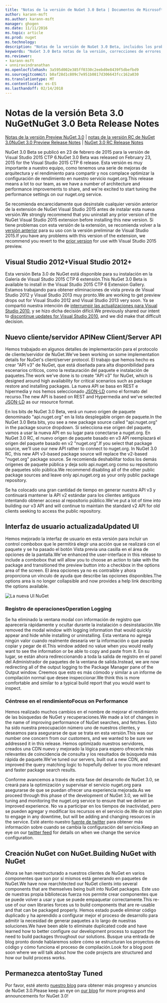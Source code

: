 ```yaml
---
title: "Notas de la versión de NuGet 3.0 Beta | Documentos de Microsoft"
author: karann-msft
ms.author: karann-msft
manager: ghogen
ms.date: 11/11/2016
ms.topic: article
ms.prod: nuget
ms.technology: 
description: "Notas de la versión de NuGet 3.0 Beta, incluidos los problemas conocidos, correcciones de errores, las funciones agregadas y dcr."
keywords: "NuGet 3.0 Beta notas de la versión, correcciones de errores, problemas, conocidos agregan características, DCR"
ms.reviewer:
- karann-msft
- unniravindranathan
ms.openlocfilehash: 3a595d002e385ff0330c2eebd0e8439f5dbefbd9
ms.sourcegitcommit: b0af28d1c809c7e951b0817d306643fcc162a030
ms.translationtype: MT
ms.contentlocale: es-ES
ms.lasthandoff: 02/14/2018
---
```

# <a name="nuget-30-beta-release-notes"></a><span data-ttu-id="3980e-104">Notas de la versión Beta 3.0 NuGet</span><span class="sxs-lookup"><span data-stu-id="3980e-104">NuGet 3.0 Beta Release Notes</span></span>

<span data-ttu-id="3980e-105">[Notas de la versión Preview NuGet 3.0](../release-notes/nuget-3.0-preview.md) | [notas de la versión RC de NuGet 3.0](../release-notes/nuget-3.0-rc.md)</span><span class="sxs-lookup"><span data-stu-id="3980e-105">[NuGet 3.0 Preview Release Notes](../release-notes/nuget-3.0-preview.md) | [NuGet 3.0 RC Release Notes](../release-notes/nuget-3.0-rc.md)</span></span>

<span data-ttu-id="3980e-106">NuGet 3.0 Beta se publicó en 23 de febrero de 2015 para la versión de Visual Studio 2015 CTP 6.</span><span class="sxs-lookup"><span data-stu-id="3980e-106">NuGet 3.0 Beta was released on February 23, 2015 for the Visual Studio 2015 CTP 6 release.</span></span> <span data-ttu-id="3980e-107">Esta versión es muy importante a nuestro equipo, como tenemos una serie de mejoras de arquitectura y el rendimiento para compartir y nos complace optimizar la configuración de rendimiento en nuestro servicio nuget.org.</span><span class="sxs-lookup"><span data-stu-id="3980e-107">This release means a lot to our team, as we have a number of architecture and performance improvements to share, and we're excited to start tuning the performance settings on our nuget.org service.</span></span>

<span data-ttu-id="3980e-108">Se recomienda encarecidamente que desinstale cualquier versión anterior de la extensión de NuGet Visual Studio 2015 antes de instalar esta nueva versión.</span><span class="sxs-lookup"><span data-stu-id="3980e-108">We strongly recommend that you uninstall any prior version of the NuGet Visual Studio 2015 extension before installing this new version.</span></span>  <span data-ttu-id="3980e-109">Si tiene problemas con esta versión de la extensión, se recomienda volver a la [versión anterior](http://nuget.codeplex.com/downloads/get/909582) para su uso con la versión preliminar de Visual Studio 2015.</span><span class="sxs-lookup"><span data-stu-id="3980e-109">If you have any problems with this version of the extension, we recommend you revert to the [prior version](http://nuget.codeplex.com/downloads/get/909582) for use with Visual Studio 2015 preview.</span></span>

## <a name="visual-studio-2012"></a><span data-ttu-id="3980e-110">Visual Studio 2012+</span><span class="sxs-lookup"><span data-stu-id="3980e-110">Visual Studio 2012+</span></span>

<span data-ttu-id="3980e-111">Esta versión Beta 3.0 de NuGet está disponible para su instalación en la Galería de Visual Studio 2015 CTP 6 extensión.</span><span class="sxs-lookup"><span data-stu-id="3980e-111">This NuGet 3.0 Beta is available to install in the Visual Studio 2015 CTP 6 Extension Gallery.</span></span> <span data-ttu-id="3980e-112">Estamos trabajando para obtener eliminaciones de vista previa de Visual Studio 2012 y Visual Studio 2013 muy pronto.</span><span class="sxs-lookup"><span data-stu-id="3980e-112">We are working to get preview drops out for Visual Studio 2012 and Visual Studio 2013 very soon.</span></span> <span data-ttu-id="3980e-113">Ya se compartió nuestra intención de [interrumpir las actualizaciones para Visual Studio 2010](http://blog.nuget.org/20141002/visual-studio-2010.html), y se hizo dicha decisión difícil.</span><span class="sxs-lookup"><span data-stu-id="3980e-113">We previously shared our intent to [discontinue updates for Visual Studio 2010](http://blog.nuget.org/20141002/visual-studio-2010.html), and we did make that difficult decision.</span></span>

## <a name="new-clientserver-api"></a><span data-ttu-id="3980e-114">Nuevo cliente/servidor API</span><span class="sxs-lookup"><span data-stu-id="3980e-114">New Client/Server API</span></span>

<span data-ttu-id="3980e-115">Hemos trabajado en algunos detalles de implementación para el protocolo de cliente/servidor de NuGet.</span><span class="sxs-lookup"><span data-stu-id="3980e-115">We've been working on some implementation details for NuGet's client/server protocol.</span></span> <span data-ttu-id="3980e-116">El trabajo que hemos hecho es crear "API v3" de NuGet, que está diseñada para alta disponibilidad para escenarios críticos, como la restauración del paquete e instalación de paquetes.</span><span class="sxs-lookup"><span data-stu-id="3980e-116">The work we've done is to create "API v3" for NuGet, which is designed around high availability for critical scenarios such as package restore and installing packages.</span></span> <span data-ttu-id="3980e-117">La nueva API se basa en REST e hipermedia y nos hemos seleccionado [JSON-LD](http://json-ld.org) como el formato del recurso.</span><span class="sxs-lookup"><span data-stu-id="3980e-117">The new API is based on REST and Hypermedia and we've selected [JSON-LD](http://json-ld.org) as our resource format.</span></span>

<span data-ttu-id="3980e-118">En los bits de NuGet 3.0 Beta, verá un nuevo origen de paquete denominado "api.nuget.org" en la lista desplegable origen de paquete.</span><span class="sxs-lookup"><span data-stu-id="3980e-118">In the NuGet 3.0 Beta bits, you see a new package source called "api.nuget.org" in the package source dropdown.</span></span>   <span data-ttu-id="3980e-119">Si selecciona ese origen del paquete, vamos a usar la nueva API en su lugar para conectarse a nuget.org. En NuGet 3.0 RC, el nuevo origen de paquete basado en v3 API reemplazará el origen del paquete basado en v2 "nuget.org".</span><span class="sxs-lookup"><span data-stu-id="3980e-119">If you select that package source, we'll use our new API rather to connect to nuget.org. In NuGet 3.0 RC, this new API v3-based package source will replace the v2-based "nuget.org" package source.</span></span>  <span data-ttu-id="3980e-120">Se recomienda deshabilitar todos los demás orígenes de paquete pública y deja solo api.nuget.org como su repositorio de paquetes sólo pública.</span><span class="sxs-lookup"><span data-stu-id="3980e-120">We recommend disabling all of the other public package sources and leave only api.nuget.org as your only public package repository.</span></span>

<span data-ttu-id="3980e-121">Se ha colocado una gran cantidad de tiempo en generar nuestra API v3 y continuará mantener la API v2 estándar para los clientes antiguos intentando obtener acceso al repositorio público.</span><span class="sxs-lookup"><span data-stu-id="3980e-121">We've put a lot of time into building our v3 API and will continue to maintain the standard v2 API for old clients seeking to access the public repository.</span></span>

## <a name="updated-ui"></a><span data-ttu-id="3980e-122">Interfaz de usuario actualizada</span><span class="sxs-lookup"><span data-stu-id="3980e-122">Updated UI</span></span>

<span data-ttu-id="3980e-123">Hemos mejorado la interfaz de usuario en esta versión para incluir un control combobox que le permitirá elegir una acción que se realizará con el paquete y se ha pasado el botón Vista previa una casilla en el área de opciones de la pantalla.</span><span class="sxs-lookup"><span data-stu-id="3980e-123">We've enhanced the user-interface in this release to include a combobox that will allow you to choose an action to take with the package and transitioned the preview button into a checkbox in the options area of the screen.</span></span>  <span data-ttu-id="3980e-124">El área opciones ya no es contraíble y ahora proporciona un vínculo de ayuda que describe las opciones disponibles.</span><span class="sxs-lookup"><span data-stu-id="3980e-124">The options area is no longer collapsible and now provides a help link describing the options available.</span></span>

![La nueva UI NuGet](./media/NuGet-3.0-Beta/updated-ui.png)


### <a name="operation-logging"></a><span data-ttu-id="3980e-126">Registro de operaciones</span><span class="sxs-lookup"><span data-stu-id="3980e-126">Operation Logging</span></span>

<span data-ttu-id="3980e-127">Se ha eliminado la ventana modal con información de registro que aparecería rápidamente y ocultar durante la instalación o desinstalación.</span><span class="sxs-lookup"><span data-stu-id="3980e-127">We removed the modal window with logging information that would quickly appear and hide while installing or uninstalling.</span></span>  <span data-ttu-id="3980e-128">Esta ventana no agrega ningún valor cuando realmente desearía ver la información o que pueda copiar y pegar de él.</span><span class="sxs-lookup"><span data-stu-id="3980e-128">This window added no value when you would really want to see the information or be able to copy and paste from it.</span></span>  <span data-ttu-id="3980e-129">En su lugar, se están ahora redireccionando a toda la salida de registro en el panel del Administrador de paquetes de la ventana de salida.</span><span class="sxs-lookup"><span data-stu-id="3980e-129">Instead, we are now redirecting all of the output logging to the Package Manager pane of the Output window.</span></span>  <span data-ttu-id="3980e-130">Creemos que esto es más cómodo y similar a un informe de compilación normal que desee inspeccionar.</span><span class="sxs-lookup"><span data-stu-id="3980e-130">We think this is more comfortable and similar to a typical build report that you would want to inspect.</span></span>


### <a name="focus-on-performance"></a><span data-ttu-id="3980e-131">Céntrese en el rendimiento</span><span class="sxs-lookup"><span data-stu-id="3980e-131">Focus on Performance</span></span>

<span data-ttu-id="3980e-132">Hemos realizado muchos cambios en el nombre de mejorar el rendimiento de las búsquedas de NuGet y recuperaciones.</span><span class="sxs-lookup"><span data-stu-id="3980e-132">We made a lot of changes in the name of improving performance of NuGet searches, and fetches.</span></span>  <span data-ttu-id="3980e-133">Esto ha sido nuestra preocupación número uno de nuestros clientes, y deseamos para asegurarse de que se trata en esta versión.</span><span class="sxs-lookup"><span data-stu-id="3980e-133">This was our number one concern from our customers, and we wanted to be sure we addressed it in this release.</span></span>  <span data-ttu-id="3980e-134">Hemos optimizado nuestros servidores, creados una CDN nuevo y mejorado la lógica para espero ofrecerle más relevantes de coincidencia de consulta y los resultados de búsqueda más rápida de paquete.</span><span class="sxs-lookup"><span data-stu-id="3980e-134">We've tuned our servers, built out a new CDN, and improved the query matching logic to hopefully deliver to you more relevant and faster package search results.</span></span>

<span data-ttu-id="3980e-135">Conforme avancemos a través de esta fase del desarrollo de NuGet 3.0, se creará para la optimización y supervisar el servicio nuget.org para asegurarse de que se puedan ofrecer una experiencia mejorada.</span><span class="sxs-lookup"><span data-stu-id="3980e-135">As we proceed through this phase of the development of NuGet 3.0, we will be tuning and monitoring the nuget.org service to ensure that we deliver an improved experience.</span></span>  <span data-ttu-id="3980e-136">No va a participar en los tiempos de inactividad, pero se pueden agregar y modificar los recursos en el servicio de.</span><span class="sxs-lookup"><span data-stu-id="3980e-136">We do not plan to engage in any downtime, but will be adding and changing resources in the service.</span></span>  <span data-ttu-id="3980e-137">Esté atento nuestro [fuente de twitter](http://twitter.com/nuget) para obtener más información sobre cuando se cambia la configuración del servicio.</span><span class="sxs-lookup"><span data-stu-id="3980e-137">Keep an eye on our [twitter feed](http://twitter.com/nuget) for details on when we change the service configuration.</span></span>

## <a name="building-nuget-with-nuget"></a><span data-ttu-id="3980e-138">Creación NuGet con NuGet.</span><span class="sxs-lookup"><span data-stu-id="3980e-138">Building NuGet with NuGet</span></span>

<span data-ttu-id="3980e-139">Ahora se han reestructurado a nuestros clientes de NuGet en varios componentes que son por sí mismos está generando en paquetes de NuGet.</span><span class="sxs-lookup"><span data-stu-id="3980e-139">We have now rearchitected our NuGet clients into several components that are themselves being built into NuGet packages.</span></span> <span data-ttu-id="3980e-140">Este uso de nuestras propia bibliotecas fuerza nos permite crear componentes que se puede volver a usar y que se puede empaquetar correctamente.</span><span class="sxs-lookup"><span data-stu-id="3980e-140">This re-use of our own libraries forces us to build components that are re-usable and that can be packaged properly.</span></span>  <span data-ttu-id="3980e-141">Hemos estado puede eliminar código duplicado y ha aprendido a configurar mejor el proceso de desarrollo para admitir la necesidad de generar paquetes a lo largo de nuestras soluciones.</span><span class="sxs-lookup"><span data-stu-id="3980e-141">We have been able to eliminate duplicated code and have learned how to better configure our development process to support the need to build packages throughout our solutions.</span></span>  <span data-ttu-id="3980e-142">Busque una entrada de blog pronto donde hablaremos sobre cómo se estructuran los proyectos de código y cómo funciona el proceso de compilación.</span><span class="sxs-lookup"><span data-stu-id="3980e-142">Look for a blog post soon where we will talk about how the code projects are structured and how our build process works.</span></span>

## <a name="stay-tuned"></a><span data-ttu-id="3980e-143">Permanezca atento</span><span class="sxs-lookup"><span data-stu-id="3980e-143">Stay Tuned</span></span>

<span data-ttu-id="3980e-144">Por favor, esté atento [nuestro blog](http://blog.nuget.org) para obtener más progreso y anuncios de NuGet 3.0.</span><span class="sxs-lookup"><span data-stu-id="3980e-144">Please keep an eye on [our blog](http://blog.nuget.org) for more progress and announcements for NuGet 3.0!</span></span>
